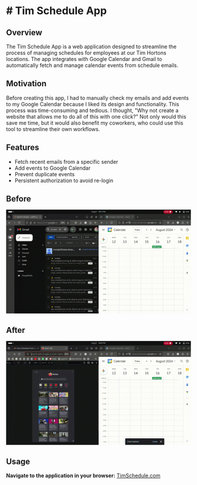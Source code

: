 # # Tim Schedule App

## Overview
The Tim Schedule App is a web application designed to streamline the process of managing schedules for employees at our Tim Hortons locations. The app integrates with Google Calendar and Gmail to automatically fetch and manage calendar events from schedule emails.

## Motivation
Before creating this app, I had to manually check my emails and add events to my Google Calendar because I liked its design and functionality. This process was time-consuming and tedious. I thought, "Why not create a website that allows me to do all of this with one click?" Not only would this save me time, but it would also benefit my coworkers, who could use this tool to streamline their own workflows.

## Features
- Fetch recent emails from a specific sender
- Add events to Google Calendar
- Prevent duplicate events
- Persistent authorization to avoid re-login

## Before
![before](./media/before.gif)

## After
![after](./media/after.gif)

## Usage

**Navigate to the application in your browser:**
    [TimSchedule.com](http://timschedule.com/)
